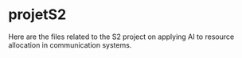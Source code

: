 # projetS2

Here are the files related to the S2 project on applying AI to resource allocation in communication systems.